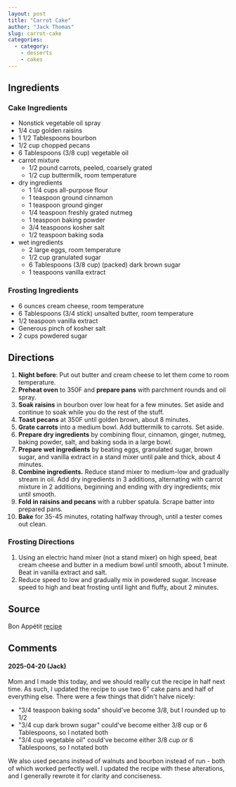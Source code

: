 ```yaml
---
layout: post
title: "Carrot Cake"
author: "Jack Thomas"
slug: carrot-cake
categories:
  - category:
    - desserts
    - cakes
---
```


## Ingredients

### Cake Ingredients

- Nonstick vegetable oil spray
- 1/4 cup golden raisins
- 1 1/2 Tablespoons bourbon
- 1/2 cup chopped pecans
- 6 Tablespoons (3/8 cup) vegetable oil
- carrot mixture
    - 1/2 pound carrots, peeled, coarsely grated
    - 1/2 cup buttermilk, room temperature
- dry ingredients
    - 1 1/4 cups all-purpose flour
    - 1 teaspoon ground cinnamon
    - 1 teaspoon ground ginger
    - 1/4 teaspoon freshly grated nutmeg
    - 1 teaspoon baking powder
    - 3/4 teaspoons kosher salt
    - 1/2 teaspoon baking soda
- wet ingredients
    - 2 large eggs, room temperature
    - 1/2 cup granulated sugar
    - 6 Tablespoons (3/8 cup) (packed) dark brown sugar
    - 1 teaspoons vanilla extract

### Frosting Ingredients

- 6 ounces cream cheese, room temperature
- 6 Tablespoons (3/4 stick) unsalted butter, room temperature
- 1/2 teaspoon vanilla extract
- Generous pinch of kosher salt
- 2 cups powdered sugar

## Directions

1. **Night before**: Put out butter and cream cheese to let them come to room temperature.
2. **Preheat oven** to 350F and **prepare pans** with parchment rounds and oil spray.
3. **Soak raisins** in bourbon over low heat for a few minutes. Set aside and continue to soak while you do the rest of the stuff.
4. **Toast pecans** at 350F until golden brown, about 8 minutes.
5. **Grate carrots** into a medium bowl. Add buttermilk to carrots. Set aside.
6. **Prepare dry ingredients** by combining flour, cinnamon, ginger, nutmeg, baking powder, salt, and baking soda in a large bowl.
7. **Prepare wet ingredients** by beating eggs, granulated sugar, brown sugar, and vanilla extract in a stand mixer until pale and thick, about 4 minutes.
8. **Combine ingredients.** Reduce stand mixer to medium-low and gradually stream in oil. Add dry ingredients in 3 additions, alternating with carrot mixture in 2 additions, beginning and ending with dry ingredients; mix until smooth.
9. **Fold in raisins and pecans** with a rubber spatula. Scrape batter into prepared pans.
10. **Bake** for 35-45 minutes, rotating halfway through, until a tester comes out clean.

### Frosting Directions

1. Using an electric hand mixer (not a stand mixer) on high speed, beat cream cheese and butter in a medium bowl until smooth, about 1 minute. Beat in vanilla extract and salt.
2. Reduce speed to low and gradually mix in powdered sugar. Increase speed to high and beat frosting until light and fluffy, about 2 minutes.

## Source

Bon Appétit [recipe](https://www.bonappetit.com/recipe/bas-best-carrot-cake)

## Comments

#### 2025-04-20 (Jack)

Mom and I made this today, and we should really cut the recipe in half next time. As such, I updated the recipe to use two 6" cake pans and half of everything else. There were a few things that didn't halve nicely:

- "3/4 teaspoon baking soda" should've become 3/8, but I rounded up to 1/2
- "3/4 cup dark brown sugar" could've become either 3/8 cup or 6 Tablespoons, so I notated both
- "3/4 cup vegetable oil" could've become either 3/8 cup or 6 Tablespoons, so I notated both

We also used pecans instead of walnuts and bourbon instead of run - both of which worked perfectly well. I updated the recipe with these alterations, and I generally rewrote it for clarity and conciseness.
